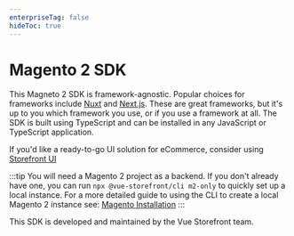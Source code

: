 ```yaml
---
enterpriseTag: false
hideToc: true
---
```

# Magento 2 SDK

This Magneto 2 SDK is framework-agnostic. Popular choices for frameworks include [Nuxt](https://nuxt.com/) and [Next.js](https://nextjs.org/).
These are great frameworks, but it's up to you which framework you use, or if you use a framework at all. The SDK is built using TypeScript and can be installed in any JavaScript or TypeScript application.

If you'd like a ready-to-go UI solution for eCommerce, consider using [Storefront UI](https://docs.storefrontui.io/v2/)

:::tip
You will need a Magento 2 project as a backend. If you don't already have one, you can run `npx @vue-storefront/cli m2-only` to quickly set up a local instance.
For a more detailed guide to using the CLI to create a local Magento 2 instance see: [Magento Installation](./getting-started/magento.md)
:::

This SDK is developed and maintained by the Vue Storefront team.

